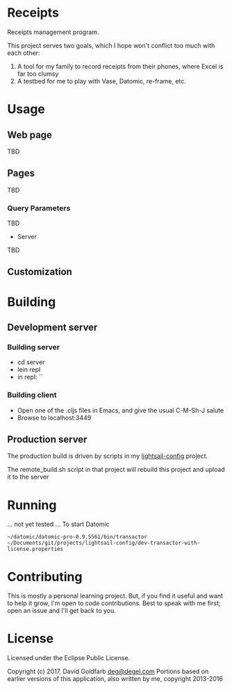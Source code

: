 # Receipts

Receipts management program.

This project serves two goals, which I hope won't conflict too much with each other:

1) A tool for my family to record receipts from their phones, where Excel is far too clumsy
2) A testbed for me to play with Vase, Datomic, re-frame, etc.


# Usage

## Web page

TBD

## Pages

TBD

### Query Parameters

TBD

- Server

TBD

## Customization

# Building

## Development server

### Building server

- cd server
- lein repl
- in repl: ``

### Building client

- Open one of the .cljs files in Emacs, and give the usual C-M-Sh-J salute
- Browse to localhost:3449

## Production server

The production build is driven by scripts in my [lightsail-config](https://github.com/deg/lightsail-config) project.

The remote_build.sh script in that project will rebuild this project and upload it to the server

# Running

... not yet tested ...
To start Datomic
```
~/datomic/datomic-pro-0.9.5561/bin/transactor ~/Documents/git/projects/lightsail-config/dev-transactor-with-license.properties
```


# Contributing

This is mostly a personal learning project. But, if you find it useful and want to help
it grow, I'm open to code contributions. Best to speak with me first; open an issue and
I'll get back to you.

# License

Licensed under the Eclipse Public License.

Copyright (c) 2017, David Goldfarb <deg@degel.com>
Portions based on earlier versions of this application, also written by me, copyright 2013-2016
